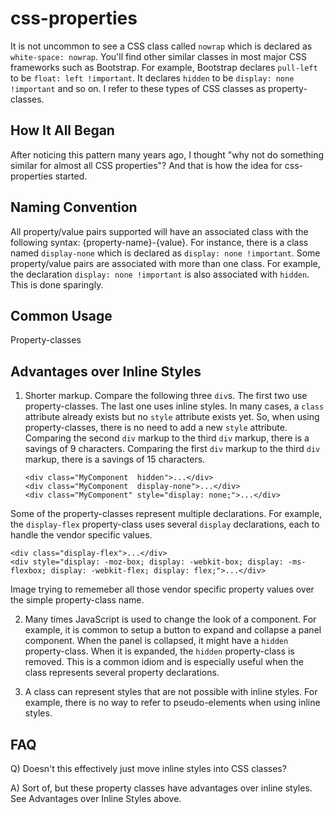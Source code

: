 # css-properties

It is not uncommon to see a CSS class called `nowrap` which is declared as `white-space: nowrap`.  You'll find other
similar classes in most major CSS frameworks such as Bootstrap.  For example, Bootstrap declares `pull-left` to be
`float: left !important`.  It declares `hidden` to be `display: none !important` and so on.  I refer to these types
of CSS classes as property-classes.

## How It All Began

After noticing this pattern many years ago, I thought "why not do something similar for almost all CSS properties"?
And that is how the idea for css-properties started.

## Naming Convention

All property/value pairs supported will have an associated class with the following syntax: {property-name}-{value}.
For instance, there is a class named `display-none` which is declared as `display: none !important`.  Some
property/value pairs are associated with more than one class.  For example, the declaration `display: none !important`
is also associated with `hidden`.  This is done sparingly.

## Common Usage

Property-classes

## Advantages over Inline Styles

1) Shorter markup.  Compare the following three `div`s.  The first two use property-classes.  The last one uses inline
   styles.  In many cases, a `class` attribute already exists but no `style` attribute exists yet.  So, when using
   property-classes, there is no need to add a new `style` attribute.  Comparing the second `div` markup to the third
   `div` markup, there is a savings of 9 characters.  Comparing the first `div` markup to the third `div` markup, there
   is a savings of 15 characters.

       <div class="MyComponent  hidden">...</div>
       <div class="MyComponent  display-none">...</div>
       <div class="MyComponent" style="display: none;">...</div>

Some of the property-classes represent multiple declarations.  For example, the `display-flex` property-class uses
several `display` declarations, each to handle the vendor specific values.

    <div class="display-flex">...</div>
    <div style="display: -moz-box; display: -webkit-box; display: -ms-flexbox; display: -webkit-flex; display: flex;">...</div>

Image trying to rememeber all those vendor specific property values over the simple property-class name.

2) Many times JavaScript is used to change the look of a component.  For example, it is common to setup a button to
   expand and collapse a panel component.  When the panel is collapsed, it might have a `hidden` property-class.  When
   it is expanded, the `hidden` property-class is removed.  This is a common idiom and is especially useful when the
   class represents several property declarations.

3) A class can represent styles that are not possible with inline styles.  For example, there is no way to refer to
   pseudo-elements when using inline styles.

## FAQ

Q) Doesn't this effectively just move inline styles into CSS classes?

A) Sort of, but these property classes have advantages over inline styles.  See Advantages over Inline Styles above.
